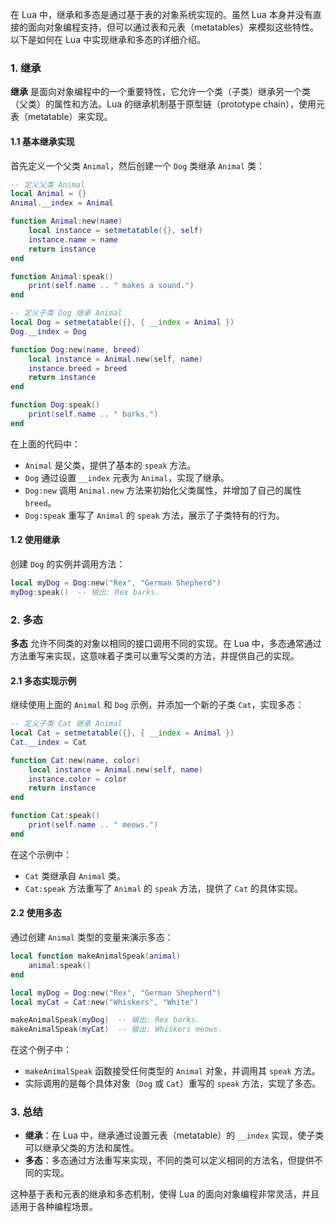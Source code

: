 在 Lua 中，继承和多态是通过基于表的对象系统实现的。虽然 Lua 本身并没有直接的面向对象编程支持，但可以通过表和元表（metatables）来模拟这些特性。以下是如何在 Lua 中实现继承和多态的详细介绍。

### 1. 继承

**继承** 是面向对象编程中的一个重要特性，它允许一个类（子类）继承另一个类（父类）的属性和方法。Lua 的继承机制基于原型链（prototype chain），使用元表（metatable）来实现。

#### 1.1 基本继承实现

首先定义一个父类 `Animal`，然后创建一个 `Dog` 类继承 `Animal` 类：

```lua
-- 定义父类 Animal
local Animal = {}
Animal.__index = Animal

function Animal:new(name)
    local instance = setmetatable({}, self)
    instance.name = name
    return instance
end

function Animal:speak()
    print(self.name .. " makes a sound.")
end

-- 定义子类 Dog 继承 Animal
local Dog = setmetatable({}, { __index = Animal })
Dog.__index = Dog

function Dog:new(name, breed)
    local instance = Animal.new(self, name)
    instance.breed = breed
    return instance
end

function Dog:speak()
    print(self.name .. " barks.")
end
```

在上面的代码中：

- `Animal` 是父类，提供了基本的 `speak` 方法。
- `Dog` 通过设置 `__index` 元表为 `Animal`，实现了继承。
- `Dog:new` 调用 `Animal.new` 方法来初始化父类属性，并增加了自己的属性 `breed`。
- `Dog:speak` 重写了 `Animal` 的 `speak` 方法，展示了子类特有的行为。

#### 1.2 使用继承

创建 `Dog` 的实例并调用方法：

```lua
local myDog = Dog:new("Rex", "German Shepherd")
myDog:speak()  -- 输出: Rex barks.
```

### 2. 多态

**多态** 允许不同类的对象以相同的接口调用不同的实现。在 Lua 中，多态通常通过方法重写来实现，这意味着子类可以重写父类的方法，并提供自己的实现。

#### 2.1 多态实现示例

继续使用上面的 `Animal` 和 `Dog` 示例，并添加一个新的子类 `Cat`，实现多态：

```lua
-- 定义子类 Cat 继承 Animal
local Cat = setmetatable({}, { __index = Animal })
Cat.__index = Cat

function Cat:new(name, color)
    local instance = Animal.new(self, name)
    instance.color = color
    return instance
end

function Cat:speak()
    print(self.name .. " meows.")
end
```

在这个示例中：

- `Cat` 类继承自 `Animal` 类。
- `Cat:speak` 方法重写了 `Animal` 的 `speak` 方法，提供了 `Cat` 的具体实现。

#### 2.2 使用多态

通过创建 `Animal` 类型的变量来演示多态：

```lua
local function makeAnimalSpeak(animal)
    animal:speak()
end

local myDog = Dog:new("Rex", "German Shepherd")
local myCat = Cat:new("Whiskers", "White")

makeAnimalSpeak(myDog)  -- 输出: Rex barks.
makeAnimalSpeak(myCat)  -- 输出: Whiskers meows.
```

在这个例子中：

- `makeAnimalSpeak` 函数接受任何类型的 `Animal` 对象，并调用其 `speak` 方法。
- 实际调用的是每个具体对象（`Dog` 或 `Cat`）重写的 `speak` 方法，实现了多态。

### 3. 总结

- **继承**：在 Lua 中，继承通过设置元表（metatable）的 `__index` 实现，使子类可以继承父类的方法和属性。
- **多态**：多态通过方法重写来实现，不同的类可以定义相同的方法名，但提供不同的实现。

这种基于表和元表的继承和多态机制，使得 Lua 的面向对象编程非常灵活，并且适用于各种编程场景。